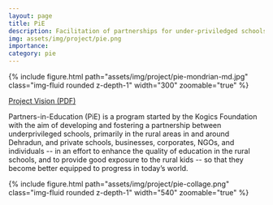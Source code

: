 ```yaml
---
layout: page
title: PiE
description: Facilitation of partnerships for under-priviledged schools
img: assets/img/project/pie.png
importance:
category: pie
---
```


<div class="float-right ml-3 mb-1">
  {% include figure.html path="assets/img/project/pie-mondrian-md.jpg" class="img-fluid rounded z-depth-1" width="300" zoomable="true"  %}
</div>

[Project Vision (PDF)](/assets/pdf/PiE.pdf)

Partners-in-Education (PiE) is a program started by the Kogics Foundation with the aim of developing and fostering a partnership between underprivileged schools, primarily in the rural areas in and around Dehradun, and private schools, businesses, corporates, NGOs, and individuals -- in an effort to enhance the quality of education in the rural schools,
and to provide good exposure to the rural kids -- so that they become better equipped to progress in today’s world.

<div class="mt-3">
  {% include figure.html path="assets/img/project/pie-collage.png" class="img-fluid rounded z-depth-1" width="540" zoomable="true" %}
</div>
